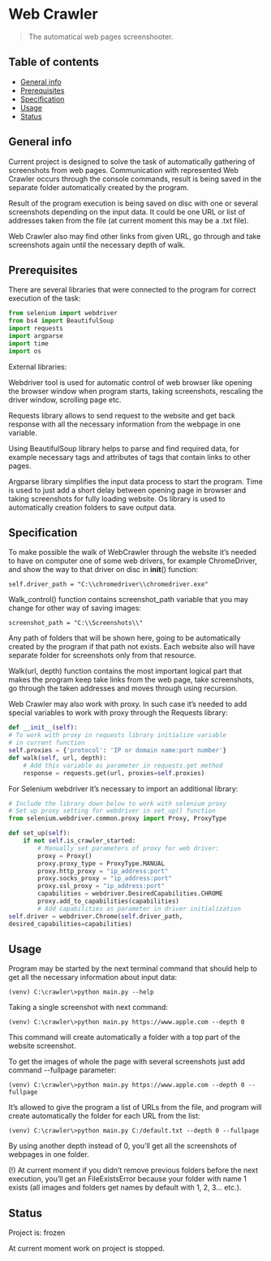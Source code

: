 # Web Crawler
> The automatical web pages screenshooter.

## Table of contents
* [General info](#general-info)
* [Prerequisites](#prerequisites)
* [Specification](#specification)
* [Usage](#Usage)
* [Status](#status)

## General info
Current project is designed to solve the task of automatically gathering of screenshots from web pages. Communication with represented Web Crawler occurs through the console commands, result is being saved in the separate folder automatically created by the program.

Result of the program execution is being saved on disc with one or several screenshots depending on the input data. It could be one URL or list of addresses taken from the file (at current moment this may be a .txt file).

Web Crawler also may find other links from given URL, go through and take screenshots again until the necessary depth of walk.

## Prerequisites
There are several libraries that were connected to the program for correct execution of the task:

```python
from selenium import webdriver
from bs4 import BeautifulSoup
import requests
import argparse
import time
import os
```

External libraries:

Webdriver tool is used for automatic control of web browser like opening the browser window when program starts, taking screenshots, rescaling the driver window, scrolling page etc.

Requests library allows to send request to the website and get back response with all the necessary information from the webpage in one variable.

Using BeautifulSoup library helps to parse and find required data, for example necessary tags and attributes of tags that contain links to other pages.

Argparse library simplifies the input data process to start the program. Time is used to just add a short delay between opening page in browser and taking screenshots for fully loading website. Os library is used to automatically creation folders to save output data.


## Specification
To make possible the walk of WebCrawler through the website it’s needed to have on computer one of some web drivers, for example ChromeDriver, and show the way to that driver on disc in __init__() function:

`self.driver_path = "C:\\chromedriver\\chromedriver.exe"`

Walk_control() function contains screenshot_path variable that you may change for other way of saving images:

`screenshot_path = "C:\\Screenshots\\"`

Any path of folders that will be shown here, going to be automatically created by the program if that path not exists. Each website also will have separate folder for screenshots only from that resource.

Walk(url, depth) function contains the most important logical part that makes the program keep take links from the web page, take screenshots, go through the taken addresses and moves through using recursion.

Web Crawler may also work with proxy. In such case it’s needed to add special variables to work with proxy through the Requests library:

```python
def __init__(self):
# To work with proxy in requests library initialize variable
# in current function
self.proxies = {'protocol': 'IP or domain name:port number'}
def walk(self, url, depth):
	# Add this variable as parameter in requests.get method
	response = requests.get(url, proxies=self.proxies)
```

For Selenium webdriver it’s necessary to import an additional library:

```python
# Include the library down below to work with selenium proxy
# Set up proxy setting for webdriver in set_up() function
from selenium.webdriver.common.proxy import Proxy, ProxyType

def set_up(self):
	if not self.is_crawler_started:
		# Manually set parameters of proxy for web driver:
		proxy = Proxy()
		proxy.proxy_type = ProxyType.MANUAL
		proxy.http_proxy = "ip_address:port"
		proxy.socks_proxy = "ip_address:port"
		proxy.ssl_proxy = "ip_address:port"
		capabilities = webdriver.DesiredCapabilities.CHROME
		proxy.add_to_capabilities(capabilities)
		# Add capabilities as parameter in driver initialization
self.driver = webdriver.Chrome(self.driver_path,
desired_capabilities=capabilities)
```

## Usage
Program may be started by the next terminal command that should help to get all the necessary information about input data:

`(venv) C:\crawler\>python main.py --help`

Taking a single screenshot with next command:

`(venv) C:\crawler\>python main.py https://www.apple.com --depth 0`

This command will create automatically a folder with a top part of the website screenshot.

To get the images of whole the page with several screenshots just add command --fullpage parameter:

`(venv) C:\crawler\>python main.py https://www.apple.com --depth 0 --fullpage`

It’s allowed to give the program a list of URLs from the file, and program will create automatically the folder for each URL from the list:

`(venv) C:\crawler\>python main.py C:/default.txt --depth 0 --fullpage`

By using another depth instead of 0, you’ll get all the screenshots of webpages in one folder.

(!)	At current moment if you didn’t remove previous folders before the next execution, you’ll get an FileExistsError because your folder with name 1 exists (all images and folders get names by default with 1, 2, 3… etc.).

## Status
Project is: frozen

At current moment work on project is stopped.